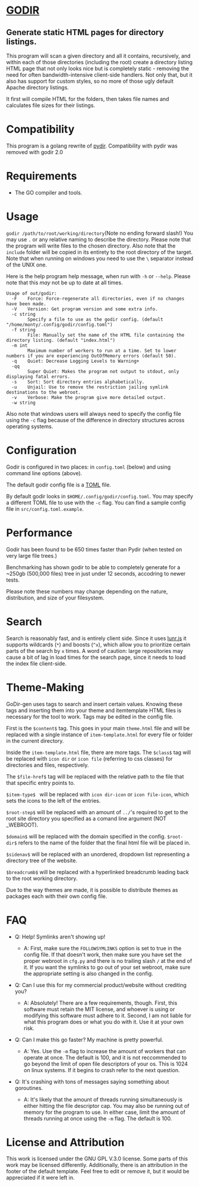 # [GODIR](https://github.com/montessquio/godir)

## Generate static HTML pages for directory listings.

This program will scan a given directory and all it contains, recursively, and within each of those directories (including the root) create a directory listing HTML page that not only looks nice but is completely static - removing the need for often bandwidth-intensive client-side handlers. Not only that, but it also has support for custom styles, so no more of those ugly default Apache directory listings.

It first will compile HTML for the folders, then takes file names and calculates file sizes for their listings.

# Compatibility

This program is a golang rewrite of [pydir](https://github.com/montessquio/pydir). Compatibility with pydir was removed with godir 2.0

# Requirements
 - The GO compiler and tools.

# Usage

`godir /path/to/root/working/directory`(Note no ending forward slash!) You may use `.` or any relative naming to describe the directory. Please note that the program will write files to the chosen directory. Also note that the `include` folder will be copied in its entirety to the root directory of the target. Note that when running on windows you need to use the `\` separator instead of the UNIX one.

Here is the help program help message, when run with `-h` or `--help`. Please note that this *may* not be up to date at all times.

```
Usage of out/godir:
  -F	Force: Force-regenerate all directories, even if no changes have been made.
  -V	Version: Get program version and some extra info.
  -c string
    	Specify a file to use as the godir config. (default "/home/monty/.config/godir/config.toml")
  -f string
    	File: Manually set the name of the HTML file containing the directory listing. (default "index.html")
  -m int
    	Maximum number of workers to run at a time. Set to lower numbers if you are experiencing OutOfMemory errors (default 50).
  -q	Quiet: Decrease Logging Levels to Warning+
  -qq
    	Super Quiet: Makes the program not output to stdout, only displaying fatal errors.
  -s	Sort: Sort directory entries alphabetically.
  -u	Unjail: Use to remove the restriction jailing symlink destinations to the webroot.
  -v	Verbose: Make the program give more detailed output.
  -w string
```

Also note that windows users will always need to specify the config file using the `-c` flag because of the difference in directory structures across operating systems.

# Configuration

Godir is configured in two places: in `config.toml` (below) and using command line options (above).


The default godir config file is a [TOML](https://github.com/toml-lang/toml) file.

By default godir looks in `$HOME/.config/godir/config.toml`. You may specify a different TOML file to use with the `-c` flag. You can find a sample config file in `src/config.toml.example`.

# Performance
Godir has been found to be 650 times faster than Pydir (when tested on very large file trees.)

Benchmarking has shown godir to be able to completely generate for a ~250gb (500,000 files) tree in just under 12 seconds, accodring to newer tests.

Please note these numbers may change depending on the nature, distribution, and size of your filesystem.

# Search
Search is reasonably fast, and is entirely client side. Since it uses [lunr.js](https://lunrjs.com) it supports wildcards (`*`) and boosts (`^x`), which allow you to prioritize certain parts of the search by `x` times. A word of caution: large repositories may cause a bit of lag in load times for the search page, since it needs to load the index file client-side.

# Theme-Making
GoDir-gen uses tags to search and insert certain values. Knowing these tags and inserting them into your theme and itemtemplate HTML files is necessary for the tool to work. Tags may be edited in the config file.

First is the `$content$` tag. This goes in your main `theme.html` file and will be replaced with a single instance of `item-template.html` for every file or folder in the current directory.

Inside the `item-template.html` file, there are more tags. The `$class$` tag will be replaced with `icon dir` or `icon file` (referring to css classes) for directories and files, respectively.

The `$file-href$` tag will be replaced with the relative path to the file that that specific entry points to.

`$item-type$ ` will be replaced with `icon dir-icon` or `icon file-icon`, which sets the icons to the left of the entries.

`$root-step$` will be replaced with an amount of `../`'s required to get to the root site directory you specified as a comand line argument (NOT \_WEBROOT).

`$domain$` will be replaced with the domain specified in the config. `$root-dir$` refers to the name of the folder that the final html file will be placed in.

`$sidenav$` will be replaced with an unordered, dropdown list representing a directory tree of the website.

`$breadcrumb$` will be replaced with a hyperlinked breadcrumb leading back to the root working directory.

Due to the way themes are made, it is possible to distribute themes as packages each with their own config file.

# FAQ
- Q: Help! Symlinks aren't showing up!
  - A: First, make sure the `FOLLOWSYMLINKS` option is set to true in the config file. If that doesn't work, then make sure you have set the proper webroot in `cfg.py` and there is no trailing slash `/` at the end of it. If you want the symlinks to go out of your set webroot, make sure the appropriate setting is also changed in the config.

- Q: Can I use this for my commercial product/website without crediting you?
  - A: Absolutely! There are a few requirements, though. First, this software must retain the MIT license, and whoever is using or modifying this software must adhere to it. Second, I am not liable for what this program does or what you do with it. Use it at your own risk.

- Q: Can I make this go faster? My machine is pretty powerful.
  - A: Yes. Use the `-m` flag to increase the amount of workers that can operate at once. The default is 100, and it is not reccommended to go beyond the limit of open file descriptors of your os. This is 1024 on linux systems. If it begins to crash refer to the next question.
  
- Q: It's crashing with tons of messages saying something about goroutines.
  - A: It's likely that the amount of threads running simultaneously is either hitting the file descriptor cap. You may also be running out of memory for the program to use. In either case, limit the amount of threads running at once using the `-m` flag. The default is 100.

# License and Attribution
This work is licensed under the GNU GPL V.3.0 license. Some parts of this work may be licensed differently.
Additionally, there is an attribution in the footer of the default template. Feel free to edit or remove it, but it would be appreciated if it were left in.
